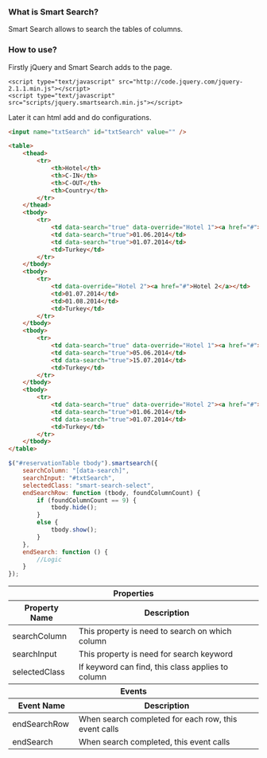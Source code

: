 <h3>What is Smart Search?</h3>

Smart Search allows to search the tables of columns.

<h3>How to use?</h3>

Firstly jQuery and Smart Search adds to the page.

```
<script type="text/javascript" src="http://code.jquery.com/jquery-2.1.1.min.js"></script>
<script type="text/javascript" src="scripts/jquery.smartsearch.min.js"></script>
```

Later it can html add and do configurations.

```html
<input name="txtSearch" id="txtSearch" value="" />

<table>
    <thead>
        <tr>
            <th>Hotel</th>
            <th>C-IN</th>
            <th>C-OUT</th>
            <th>Country</th>
        </tr>
    </thead>
    <tbody>
        <tr>
            <td data-search="true" data-override="Hotel 1"><a href="#">Hotel 1</a></td>
            <td data-search="true">01.06.2014</td>
            <td data-search="true">01.07.2014</td>
            <td>Turkey</td>
        </tr>
    </tbody>
    <tbody>
        <tr>
            <td data-override="Hotel 2"><a href="#">Hotel 2</a></td>
            <td>01.07.2014</td>
            <td>01.08.2014</td>
            <td>Turkey</td>
        </tr>
    </tbody>
    <tbody>
        <tr>
            <td data-search="true" data-override="Hotel 1"><a href="#">Hotel 1</a></td>
            <td data-search="true">05.06.2014</td>
            <td data-search="true">15.07.2014</td>
            <td>Turkey</td>
        </tr>
    </tbody>
    <tbody>
        <tr>
            <td data-search="true" data-override="Hotel 2"><a href="#">Hotel 2</a></td>
            <td data-search="true">01.06.2014</td>
            <td data-search="true">01.07.2014</td>
            <td>Turkey</td>
        </tr>
    </tbody>
</table>
```

```javascript
$("#reservationTable tbody").smartsearch({
    searchColumn: "[data-search]",
    searchInput: "#txtSearch",
    selectedClass: "smart-search-select",
    endSearchRow: function (tbody, foundColumnCount) {
        if (foundColumnCount == 9) {
            tbody.hide();
        }
        else {
            tbody.show();
        }
    },
    endSearch: function () {
        //Logic
    }
});
```

<table>
   <thead>
    <tr>
      <th colspan="2">Properties</th>
    </tr>
  </thead>
  <thead>
    <tr>
      <th>Property Name</th>
      <th>Description</th>
    </tr>
  </thead>
  <tbody>
    <tr>
      <td>searchColumn</td>
      <td>This property is need to search on which column</td>
    </tr>
    <tr>
      <td>searchInput</td>
      <td>This property is need for search keyword</td>
    </tr>
    <tr>
      <td>selectedClass</td>
      <td>If keyword can find, this class applies to column</td>
    </tr>
  </tbody>
  <thead>
    <tr>
      <th colspan="2">Events</th>
    </tr>
  </thead>
  <thead>
    <tr>
      <th>Event Name</th>
      <th>Description</th>
    </tr>
  </thead>
  <tbody>
    <tr>
      <td>endSearchRow</td>
      <td>When search completed for each row, this event calls</td>
    </tr>
    <tr>
      <td>endSearch</td>
      <td>When search completed, this event calls</td>
    </tr>
  </tbody>
</table>
